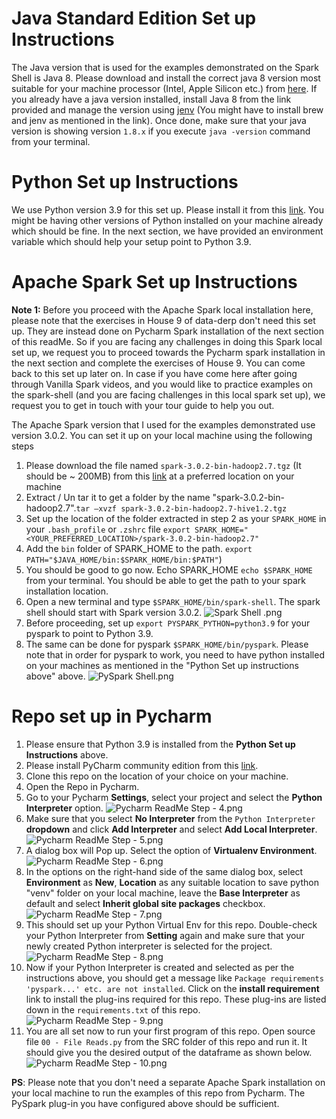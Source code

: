 # Java Standard Edition Set up Instructions

The Java version that is used for the examples demonstrated on the Spark Shell is Java 8. Please download and install the correct java 8 version most suitable for your machine processor (Intel, Apple Silicon etc.) from [here](https://www.oracle.com/in/java/technologies/javase/javase8u211-later-archive-downloads.html). If you already have a java version installed, install Java 8 from the link provided and manage the version using [jenv](https://www.jenv.be) (You might have to install brew and jenv as mentioned in the link). Once done, make sure that your java version is showing version `1.8.x` if you execute `java -version` command from your terminal. 


# Python Set up Instructions
We use Python version 3.9 for this set up. Please install it from this [link](https://formulae.brew.sh/formula/python@3.9). You might be having other versions of Python installed on your machine already which should be fine. In the next section, we have provided an environment variable which should help your setup point to Python 3.9.

# Apache Spark Set up Instructions

**Note 1:** Before you proceed with the Apache Spark local installation here, please note that the exercises in House 9 of data-derp don't need this set up. They are instead done on Pycharm Spark installation of the next section of this readMe. So if you are facing any challenges in doing this Spark local set up, we request you to proceed towards the Pycharm spark installation in the next section and complete the exercises of House 9. You can come back to this set up later on. In case if you have come here after going through Vanilla Spark videos, and you would like to practice examples on the spark-shell (and you are facing challenges in this local spark set up), we request you to get in touch with your tour guide to help you out. 

The Apache Spark version that I used for the examples demonstrated use version 3.0.2. You can set it up on your local machine using the following steps

1. Please download the file named `spark-3.0.2-bin-hadoop2.7.tgz` (It should be ~ 200MB) from this [link](https://archive.apache.org/dist/spark/spark-3.0.2/) at a preferred location on your machine
2. Extract / Un tar it to get a folder by the name "spark-3.0.2-bin-hadoop2.7".`tar –xvzf spark-3.0.2-bin-hadoop2.7-hive1.2.tgz`
3. Set up the location of the folder extracted in step 2 as your `SPARK_HOME` in your `.bash_profile` or `.zshrc` file `export SPARK_HOME="<YOUR_PREFERRED_LOCATION>/spark-3.0.2-bin-hadoop2.7"`
4. Add the `bin` folder of SPARK_HOME to the path. `export PATH="$JAVA_HOME/bin:$SPARK_HOME/bin:$PATH"`)
5. You should be good to go now. Echo SPARK_HOME `echo $SPARK_HOME` from your terminal. You should be able to get the path to your spark installation location.
6. Open a new terminal and type `$SPARK_HOME/bin/spark-shell`. The spark shell should start with Spark version 3.0.2. ![Spark Shell .png](./assets/Spark%20Shell.png)
7. Before proceeding, set up `export PYSPARK_PYTHON=python3.9` for your pyspark to point to Python 3.9.
8. The same can be done for pyspark `$SPARK_HOME/bin/pyspark`. Please note that in order for pyspark to work, you 
   need to have python installed on your machines as mentioned in the "Python Set up instructions above" above. ![PySpark Shell.png](./assets/PySpark%20Shell.png)

# Repo set up in Pycharm
1. Please ensure that Python 3.9 is installed from the **Python Set up Instructions** above.
2. Please install PyCharm community edition from this [link](https://www.jetbrains.com/pycharm/download/#section=mac).
2. Clone this repo on the location of your choice on your machine.
3. Open the Repo in Pycharm.
4. Go to your Pycharm **Settings**, select your project and select the **Python Interpreter** option. ![Pycharm ReadMe Step - 4.png](./assets/Pycharm%20ReadMe%20Step%20-%204.png)
5. Make sure that you select **No Interpreter** from the `Python Interpreter` **dropdown** and click **Add Interpreter** and select **Add Local Interpreter**. ![Pycharm ReadMe Step - 5.png](./assets/Pycharm%20ReadMe%20Step%20-%205.png)
6. A dialog box will Pop up. Select the option of **Virtualenv Environment**. ![Pycharm ReadMe Step - 6.png](./assets/Pycharm%20ReadMe%20Step%20-%206.png)
7. In the options on the right-hand side of the same dialog box, select **Environment** as **New**, **Location** as any suitable location to save python "venv" folder on your local machine, leave the **Base Interpreter** as default and select **Inherit global site packages** checkbox. ![Pycharm ReadMe Step - 7.png](./assets/Pycharm%20ReadMe%20Step%20-%207.png)
8. This should set up your Python Virtual Env for this repo. Double-check your Python Interpreter from **Setting** again and make sure that your newly created Python interpreter is selected for the project. ![Pycharm ReadMe Step - 8.png](./assets/Pycharm%20ReadMe%20Step%20-%208.png)
9. Now if your Python Interpreter is created and selected as per the instructions above, you should get a message like `Package requirements 'pyspark...' etc. are not installed`. Click on the **install requirement** link to install the plug-ins required for this repo. These plug-ins are listed down in the `requirements.txt` of this repo. ![Pycharm ReadMe Step - 9.png](./assets/Pycharm%20ReadMe%20Step%20-%209.png)
10. You are all set now to run your first program of this repo. Open source file `00 - File Reads.py` from the SRC folder of this repo and run it. It should give you the desired output of the dataframe as shown below. ![Pycharm ReadMe Step - 10.png](./assets/Pycharm%20ReadMe%20Step%20-%2010.png)

**PS**: Please note that you don't need a separate Apache Spark installation on your local machine to run the examples of this repo from Pycharm. The PySpark plug-in you have configured above should be sufficient.

